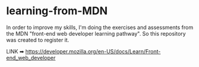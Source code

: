 # learning-from-MDN
In order to improve my skills, I'm doing the exercises and assessments from the MDN "front-end web developer learning pathway". So this repository was created to register it.

LINK ➡︎ https://developer.mozilla.org/en-US/docs/Learn/Front-end_web_developer
